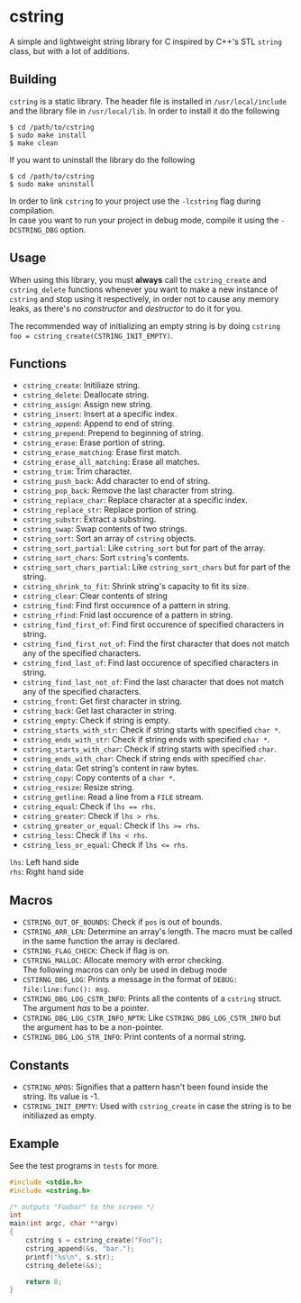 # cstring

A simple and lightweight string library for C inspired by C++'s STL `string` class,
but with a lot of additions.

## Building

`cstring` is a static library. The header file is installed in `/usr/local/include` and
the library file in `/usr/local/lib`. In order to install it do the following

```shell
$ cd /path/to/cstring
$ sudo make install
$ make clean
```

If you want to uninstall the library do the following

```shell
$ cd /path/to/cstring
$ sudo make uninstall
```

In order to link `cstring` to your project use the `-lcstring` flag during compilation.  
In case you want to run your project in debug mode, compile it using the `-DCSTRING_DBG` option.

## Usage

When using this library, you must **always** call the `cstring_create` and `cstring_delete` 
functions whenever you want to make a new instance of `cstring` and stop using it respectively,
in order not to cause any memory leaks, as there's no *constructor* and *destructor* to do it for you.  

The recommended way of initializing an empty string is by doing `cstring foo = cstring_create(CSTRING_INIT_EMPTY)`.

## Functions

* `cstring_create`: Initiliaze string.
* `cstring_delete`: Deallocate string.
* `cstring_assign`: Assign new string.
* `cstring_insert`: Insert at a specific index.
* `cstring_append`: Append to end of string.
* `cstring_prepend`: Prepend to beginning of string.
* `cstring_erase`: Erase portion of string.
* `cstring_erase_matching`: Erase first match.
* `cstring_erase_all_matching`: Erase all matches.
* `cstring_trim`: Trim character.
* `cstring_push_back`: Add character to end of string.
* `cstring_pop_back`: Remove the last character from string.
* `cstring_replace_char`: Replace character at a specific index.
* `cstring_replace_str`: Replace portion of string.
* `cstring_substr`: Extract a substring.
* `cstring_swap`: Swap contents of two strings.
* `cstring_sort`: Sort an array of `cstring` objects.
* `cstring_sort_partial`: Like `cstring_sort` but for part of the array.
* `cstring_sort_chars`: Sort `cstring`'s contents.
* `cstring_sort_chars_partial`: Like `cstring_sort_chars` but for part of the string.
* `cstring_shrink_to_fit`: Shrink string's capacity to fit its size.
* `cstring_clear`: Clear contents of string
* `cstring_find`: Find first occurence of a pattern in string.
* `cstring_rfind`: Fnid last occurence of a pattern in string.
* `cstring_find_first_of`: Find first occurence of specified characters in string.
* `cstring_find_first_not_of`: Find the first character that does not match any of the specified characters.
* `cstring_find_last_of`: Find last occurence of specified characters in string.
* `cstring_find_last_not_of`: Find the last character that does not match any of the specified characters.
* `cstring_front`: Get first character in string.
* `cstring_back`: Get last character in string.
* `cstring_empty`: Check if string is empty.
* `cstring_starts_with_str`: Check if string starts with specified `char *`.
* `cstring_ends_with_str`: Check if string ends with specified `char *`.
* `cstring_starts_with_char`: Check if string starts with specified `char`.
* `cstring_ends_with_char`: Check if string ends with specified `char`.
* `cstring_data`: Get string's content in raw bytes.
* `cstring_copy`: Copy contents of a `char *`.
* `cstring_resize`: Resize string.
* `cstring_getline`: Read a line from a `FILE` stream.
* `cstring_equal`: Check if `lhs == rhs`.
* `cstring_greater`: Check if `lhs > rhs`.
* `cstring_greater_or_equal`: Check if `lhs >= rhs`.
* `cstring_less`: Check if `lhs < rhs`.
* `cstring_less_or_equal`: Check if `lhs <= rhs`.

`lhs`: Left hand side  
`rhs`: Right hand side

## Macros

* `CSTRING_OUT_OF_BOUNDS`: Check if `pos` is out of bounds.
* `CSTRING_ARR_LEN`: Determine an array's length. The macro must be called in the same function the array is declared.
* `CSTRING_FLAG_CHECK`: Check if flag is on.
* `CSTRING_MALLOC`: Allocate memory with error checking.  
The following macros can only be used in debug mode
* `CSTIRNG_DBG_LOG`: Prints a message in the format of `DEBUG: file:line:func(): msg`.
* `CSTRING_DBG_LOG_CSTR_INFO`: Prints all the contents of a `cstring` struct. The argument *has* to be a pointer.
* `CSTRING_DBG_LOG_CSTR_INFO_NPTR`: Like `CSTRING_DBG_LOG_CSTR_INFO` but the argument has to be a non-pointer.
* `CSTRING_DBG_LOG_STR_INFO`: Print contents of a normal string.

## Constants

* `CSTRING_NPOS`: Signifies that a pattern hasn't been found inside the string. Its value is -1.
* `CSTRING_INIT_EMPTY`: Used with `cstring_create` in case the string is to be initiliazed as empty.

## Example

See the test programs in `tests` for more.

```c
#include <stdio.h>
#include <cstring.h>

/* outputs "Foobar" to the screen */
int
main(int argc, char **argv)
{
    cstring s = cstring_create("Foo");
    cstring_append(&s, "bar.");
    printf("%s\n", s.str);
    cstring_delete(&s);

    return 0;
}
```
